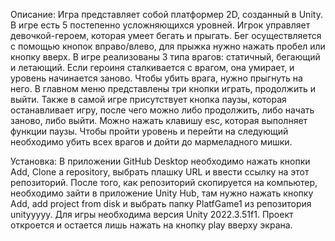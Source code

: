 Описание: 
Игра представляет собой платформер 2D, созданный в Unity. В игре есть 5 постепенно усложняющихся  уровней. Игрок управляет девочкой-героем, которая умеет бегать и прыгать. Бег осуществляется с помощью кнопок вправо/влево, для прыжка нужно нажать пробел или кнопку вверх. В игре реализованы 3 типа врагов: статичный, бегающий и летающий. Если героиня сталкивается с врагом, она умирает, и уровень начинается заново. Чтобы убить врага, нужно прыгнуть на него. В главном меню представлены три кнопки играть, продолжить и выйти. Также в самой игре присутствует кнопка паузы, которая останавливает игру, после чего можно либо продолжить, либо начать заново, либо выйти. Можно нажать клавишу esc, которая выполняет функции паузы. Чтобы пройти уровень и перейти на следующий необходимо  убить всех врагов и дойти до мармеладного мишки. 
 
Установка: 
В приложении GitHub Desktop необходимо нажать кнопки Add, Clone a repository, выбрать плашку URL и ввести ссылку на этот репозиторий. После того, как репозиторий скопируется на компьютер, необходимо зайти в приложение Unity Hub, там нужно нажать кнопку Add, add project from disk и выбрать папку PlatfGame1 из репозитория unityyyyy. Для игры необходима версия Unity 2022.3.51f1. Проект откроется и остается лишь нажать на кнопку play вверху экрана.

